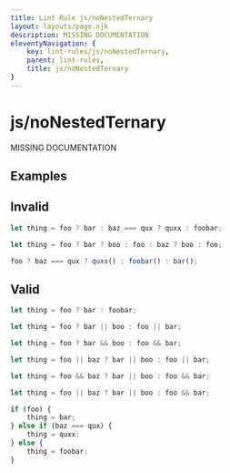 ```yaml
---
title: Lint Rule js/noNestedTernary
layout: layouts/page.njk
description: MISSING DOCUMENTATION
eleventyNavigation: {
	key: lint-rules/js/noNestedTernary,
	parent: lint-rules,
	title: js/noNestedTernary
}
---
```


# js/noNestedTernary

MISSING DOCUMENTATION

<!-- EVERYTHING BELOW IS AUTOGENERATED. SEE SCRIPTS FOLDER FOR UPDATE SCRIPTS -->


## Examples
## Invalid
```typescript
let thing = foo ? bar : baz === qux ? quxx : foobar;
```
```typescript
let thing = foo ? bar ? boo : foo : baz ? boo : foo;
```
```typescript
foo ? baz === qux ? quxx() : foobar() : bar();
```
## Valid
```typescript
let thing = foo ? bar : foobar;
```
```typescript
let thing = foo ? bar || boo : foo || bar;
```
```typescript
let thing = foo ? bar && boo : foo && bar;
```
```typescript
let thing = foo || baz ? bar || boo : foo || bar;
```
```typescript
let thing = foo && baz ? bar || boo : foo && bar;
```
```typescript
let thing = foo || baz ? bar || boo : foo && bar;
```
```typescript
if (foo) {
	thing = bar;
} else if (baz === qux) {
	thing = quxx;
} else {
	thing = foobar;
}
```
